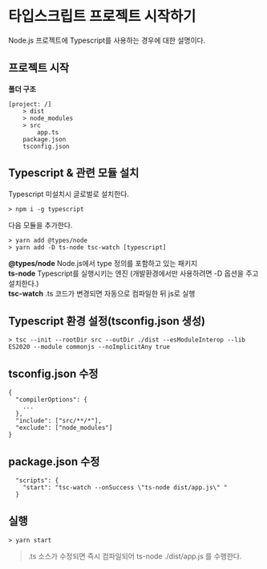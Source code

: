 # 타입스크립트 프로젝트 시작하기

Node.js 프로젝트에 Typescript를 사용하는 경우에 대한 설명이다.

## 프로젝트 시작

**폴더 구조**

```node
[project: /]
    > dist
    > node_modules
    > src
        app.ts
    package.json
    tsconfig.json
```
  
  
## Typescript & 관련 모듈 설치

Typescript 미설치시 글로벌로 설치한다.

```node
> npm i -g typescript
```

다음 모듈을 추가한다.

```node
> yarn add @types/node
> yarn add -D ts-node tsc-watch [typescript]
```

**@types/node** Node.js에서 type 정의를 포함하고 있는 패키지  
**ts-node** Typescript를 실행시키는 엔진 (개발환경에서만 사용하려면 -D 옵션을 주고 설치한다.)  
**tsc-watch** .ts 코드가 변경되면 자동으로 컴파일한 뒤 js로 실행

## Typescript 환경 설정(tsconfig.json 생성)

```node
> tsc --init --rootDir src --outDir ./dist --esModuleInterop --lib ES2020 --module commonjs --noImplicitAny true
```

## tsconfig.json 수정

```node
{
  "compilerOptions": {
    ...
  },
  "include": ["src/**/*"],
  "exclude": ["node_modules"]
}
```

## package.json 수정

```node
  "scripts": {
    "start": "tsc-watch --onSuccess \"ts-node dist/app.js\" "
  }
```

## 실행

```node
> yarn start
```

> .ts 소스가 수정되면 즉시 컴파일되어 ts-node ./dist/app.js 를 수행한다.
